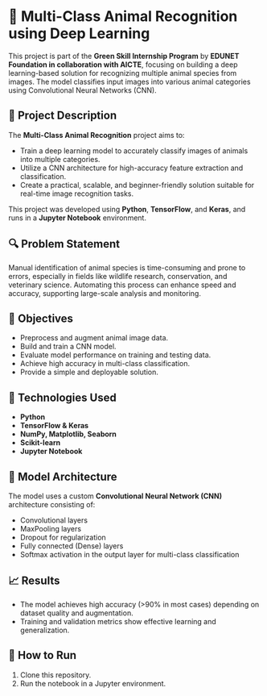 # 🐾 Multi-Class Animal Recognition using Deep Learning

This project is part of the **Green Skill Internship Program** by **EDUNET Foundation in collaboration with AICTE**, focusing on building a deep learning-based solution for recognizing multiple animal species from images. The model classifies input images into various animal categories using Convolutional Neural Networks (CNN).

## 📌 Project Description

The **Multi-Class Animal Recognition** project aims to:
- Train a deep learning model to accurately classify images of animals into multiple categories.
- Utilize a CNN architecture for high-accuracy feature extraction and classification.
- Create a practical, scalable, and beginner-friendly solution suitable for real-time image recognition tasks.

This project was developed using **Python**, **TensorFlow**, and **Keras**, and runs in a **Jupyter Notebook** environment.

## 🔍 Problem Statement

Manual identification of animal species is time-consuming and prone to errors, especially in fields like wildlife research, conservation, and veterinary science. Automating this process can enhance speed and accuracy, supporting large-scale analysis and monitoring.

## 🎯 Objectives

- Preprocess and augment animal image data.
- Build and train a CNN model.
- Evaluate model performance on training and testing data.
- Achieve high accuracy in multi-class classification.
- Provide a simple and deployable solution.

## 🧠 Technologies Used

- **Python**
- **TensorFlow & Keras**
- **NumPy, Matplotlib, Seaborn**
- **Scikit-learn**
- **Jupyter Notebook**

## 🧱 Model Architecture

The model uses a custom **Convolutional Neural Network (CNN)** architecture consisting of:
- Convolutional layers
- MaxPooling layers
- Dropout for regularization
- Fully connected (Dense) layers
- Softmax activation in the output layer for multi-class classification

## 📈 Results

- The model achieves high accuracy (>90% in most cases) depending on dataset quality and augmentation.
- Training and validation metrics show effective learning and generalization.

## 🚀 How to Run

1. Clone this repository.
2. Run the notebook in a Jupyter environment.
